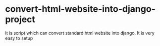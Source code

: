 # convert-html-website-into-django-project
It is script which can convert standard html website into django. It is very easy to setup 

